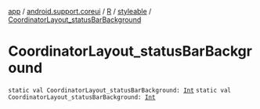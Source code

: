 [app](../../../index.md) / [android.support.coreui](../../index.md) / [R](../index.md) / [styleable](index.md) / [CoordinatorLayout_statusBarBackground](./-coordinator-layout_status-bar-background.md)

# CoordinatorLayout_statusBarBackground

`static val CoordinatorLayout_statusBarBackground: `[`Int`](https://kotlinlang.org/api/latest/jvm/stdlib/kotlin/-int/index.html)
`static val CoordinatorLayout_statusBarBackground: `[`Int`](https://kotlinlang.org/api/latest/jvm/stdlib/kotlin/-int/index.html)